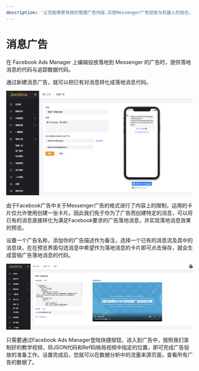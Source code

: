 ```yaml
---
description: '让您能够更有效的管理广告内容,实现Messenger广告投放与机器人的结合。'
---
```


# 消息广告

在 Facebook Ads Manager 上编辑投放落地到 Messenger 的广告时，提供落地消息的代码与追踪数据代码。

通过新建消息广告，就可以把已有对消息转化成落地消息代码。

![&#x9884;&#x89C8;&#x6D88;&#x606F;&#x5E7F;&#x544A;](../../.gitbook/assets/image%20%2894%29.png)

由于Facebook广告中关于Messenger广告的格式进行了内容上的限制，运用的卡片仅允许使用创建一张卡片。因此我们免于你为了广告而创建特定的消息，可以将已有的消息直接转化为满足Facebook要求的广告落地消息，并实现落地消息效果的预览。

设置一个广告名称，添加你的广告描述作为备注，选择一个已有的消息流及其中的消息块，在在预览界面勾选消息中希望作为落地消息的卡片即可点击保存，就会生成营销广告落地消息的代码。

![&#x843D;&#x5730;&#x6D88;&#x606F;&#x4EE3;&#x7801;&#x53CA;&#x4F7F;&#x7528;&#x6559;&#x7A0B;&#x89C6;&#x9891;](../../.gitbook/assets/image%20%2871%29.png)

只需要通过Facebook Ads Manager登陆快捷按钮，进入到广告中，按照我们录制好的教学视频，将JSON代码和Ref码格局视频中指定的位置，即可完成广告投放的准备工作。设置完成后，您就可以在数据分析中的流量来源页面，查看所有广告的数据了。



